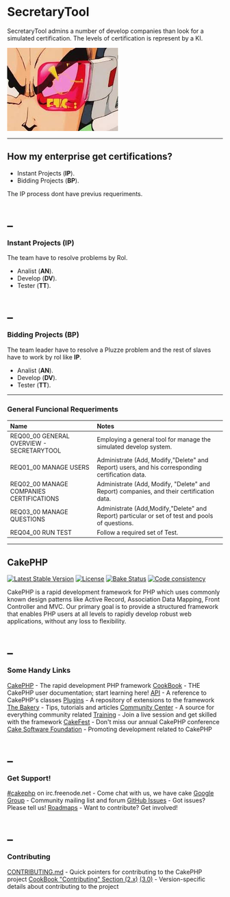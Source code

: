 # SecretaryTool

SecretaryTool admins a number of develop companies than look for a simulated certification. The levels of certification is represent by a KI.

![alt tag](https://github.com/oemunoz/secretarytool/raw/master/images/db_1.png)

----
## How my enterprise get certifications?

 - Instant Projects (**IP**).
 - Bidding Projects (**BP**).

The IP process dont have previus requeriments.

_
====
### Instant Projects (**IP**)

The team have to resolve problems by Rol.
 - Analist (**AN**).
 - Develop (**DV**).
 - Tester (**TT**).

_
====
### Bidding Projects (**BP**)

The team leader have to resolve a Pluzze problem and the rest of slaves have to work by rol like **IP**.
  - Analist (**AN**).
  - Develop (**DV**).
  - Tester (**TT**).

----
### General Funcional Requeriments
|	Name	|	Notes	|
|	:-------------	|	:-------------	|
|	REQ00_00 GENERAL OVERVIEW - SECRETARYTOOL	|	Employing a general tool for manage the simulated develop system.	|
|	REQ01_00 MANAGE USERS	|	Administrate (Add, Modify,"Delete" and Report) users, and his corresponding certification data. 	|
|	REQ02_00 MANAGE COMPANIES CERTIFICATIONS	|	Administrate (Add, Modify, "Delete" and Report) companies, and their certification data.	|
|	REQ03_00 MANAGE QUESTIONS	|	Administrate (Add,Modify,"Delete" and Report) particular or set of test and pools of questions. 	|
|	REQ04_00 RUN TEST	|	Follow a required set of Test.	|

----
## CakePHP

[![Latest Stable Version](https://poser.pugx.org/cakephp/cakephp/v/stable.svg)](https://packagist.org/packages/cakephp/cakephp)
[![License](https://poser.pugx.org/cakephp/cakephp/license.svg)](https://packagist.org/packages/cakephp/cakephp)
[![Bake Status](https://secure.travis-ci.org/cakephp/cakephp.png?branch=master)](http://travis-ci.org/cakephp/cakephp)
[![Code consistency](http://squizlabs.github.io/PHP_CodeSniffer/analysis/cakephp/cakephp/grade.svg)](http://squizlabs.github.io/PHP_CodeSniffer/analysis/cakephp/cakephp/)

CakePHP is a rapid development framework for PHP which uses commonly known design patterns like Active Record, Association Data Mapping, Front Controller and MVC.
Our primary goal is to provide a structured framework that enables PHP users at all levels to rapidly develop robust web applications, without any loss to flexibility.

_
====
### Some Handy Links

[CakePHP](http://www.cakephp.org) - The rapid development PHP framework
[CookBook](http://book.cakephp.org) - THE CakePHP user documentation; start learning here!
[API](http://api.cakephp.org) - A reference to CakePHP's classes
[Plugins](http://plugins.cakephp.org/) - A repository of extensions to the framework
[The Bakery](http://bakery.cakephp.org) - Tips, tutorials and articles
[Community Center](http://community.cakephp.org) - A source for everything community related
[Training](http://training.cakephp.org) - Join a live session and get skilled with the framework
[CakeFest](http://cakefest.org) - Don't miss our annual CakePHP conference
[Cake Software Foundation](http://cakefoundation.org) - Promoting development related to CakePHP

_
====
### Get Support!

[#cakephp](http://webchat.freenode.net/?channels=#cakephp) on irc.freenode.net - Come chat with us, we have cake
[Google Group](https://groups.google.com/group/cake-php) - Community mailing list and forum
[GitHub Issues](https://github.com/cakephp/cakephp/issues) - Got issues? Please tell us!
[Roadmaps](https://github.com/cakephp/cakephp/wiki#roadmaps) - Want to contribute? Get involved!

_
====
### Contributing

[CONTRIBUTING.md](CONTRIBUTING.md) - Quick pointers for contributing to the CakePHP project
[CookBook "Contributing" Section (2.x)](http://book.cakephp.org/2.0/en/contributing.html) [(3.0)](http://book.cakephp.org/3.0/en/contributing.html) - Version-specific details about contributing to the project
